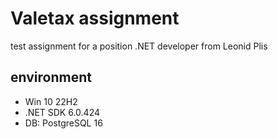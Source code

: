 # Valetax assignment
test assignment for a position .NET developer from Leonid Plis

## environment

- Win 10 22H2
- .NET SDK 6.0.424
- DB: PostgreSQL 16
